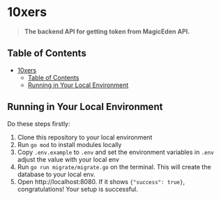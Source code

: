 # 10xers
> **The backend API for getting token from MagicEden API.**

## Table of Contents
- [10xers](#10xers)
  - [Table of Contents](#table-of-contents)
  - [Running in Your Local Environment](#running-in-your-local-environment)


## Running in Your Local Environment

Do these steps firstly:
1. Clone this repository to your local environment
2. Run `go mod` to install modules locally
3. Copy `.env.example` to `.env` and set the environment variables in `.env` adjust the value with your local env
4. Run `go run migrate/migrate.go` on the terminal. This will create the database to your local env.
5. Open http://localhost:8080. If it shows `{"success": true}`, congratulations! Your setup is successful.